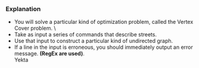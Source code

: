 ### Explanation
* You will solve a particular kind of optimization problem, called the Vertex Cover problem. \
* Take as input a series of commands that describe streets.
* Use that input to construct a particular kind of undirected graph.
* If a line in the input is erroneous, you should immediately output an error message. **(RegEx are used)**. \
Yekta
